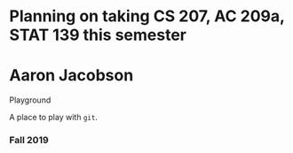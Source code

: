 # Planning on taking CS 207, AC 209a, STAT 139 this semester

# Aaron Jacobson

Playground

A place to play with `git`.

### Fall 2019
